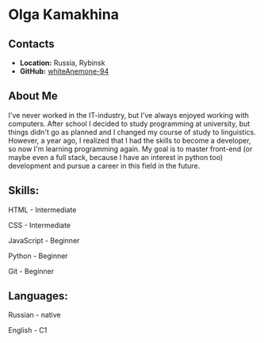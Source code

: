 # Olga Kamakhina

## Contacts
* **Location:** Russia, Rybinsk
* **GitHub:** [whiteAnemone-94](https://github.com/whiteAnemone-94)

## About Me
I've never worked in the IT-industry, but I've always enjoyed working with computers. After school I decided to study programming at university, but things didn't go as planned and I changed my course of study to linguistics. However, a year ago, I realized that I had the skills to become a developer, so now I'm learning programming again. My goal is to master front-end (or maybe even a full stack, because I have an interest in python too) development and pursue a career in this field in the future.

## Skills:
HTML - Intermediate

CSS - Intermediate

JavaScript - Beginner

Python - Beginner

Git - Beginner

## Languages:
Russian - native

English - C1
